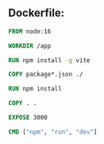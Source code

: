 ## Dockerfile:

```dockerfile
FROM node:16

WORKDIR /app

RUN npm install -g vite

COPY package*.json ./

RUN npm install

COPY . .

EXPOSE 3000

CMD ["npm", "run", "dev"]
```